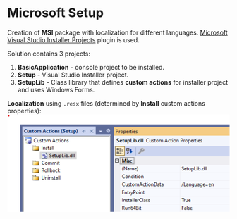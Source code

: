 ﻿# Microsoft Setup

Creation of **MSI** package with localization for different languages. 
[Microsoft Visual Studio Installer Projects](https://marketplace.visualstudio.com/items?itemName=visualstudioclient.MicrosoftVisualStudio2017InstallerProjects)  plugin is used.


Solution contains 3 projects:
1) **BasicApplication** - console project to be installed.
2) **Setup** - Visual Studio Installer project.
3) **SetupLib** - Class library that defines **custom actions** for installer project and uses Windows Forms.

**Localization** using `.resx` files (determined by **Install** custom actions properties):
![CustomActionData.png](CustomActionData.png)
